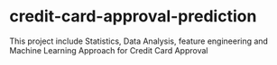 # credit-card-approval-prediction
This project include Statistics, Data Analysis, feature engineering and Machine Learning Approach for Credit Card Approval 
